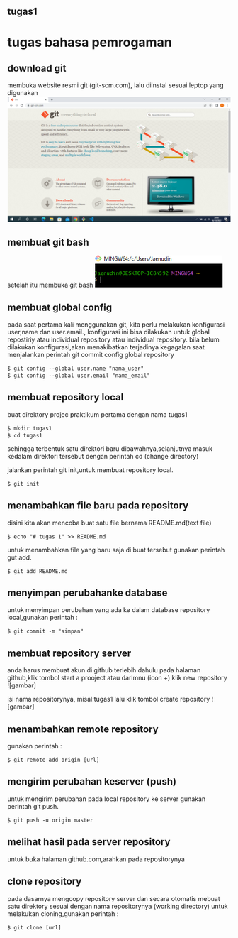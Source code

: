 ## tugas1

# tugas bahasa pemrogaman

## download git
membuka website resmi git (git-scm.com), lalu diinstal sesuai leptop yang digunakan
![gambar1](gambar/azra1.png)

## membuat git bash
setelah itu membuka git bash
![gambar2](gambar/azra2.png)

## membuat global config
pada saat pertama kali menggunakan git, kita perlu melakukan konfigurasi user,name dan user.email., konfigurasi ini bisa dilakukan untuk global repostiriy atau individual repository atau individual repository. bila belum dilakukan konfigurasi,akan menakibatkan terjadinya kegagalan saat menjalankan perintah git commit
config global repository
```
$ git config --global user.name "nama_user"
$ git config --global user.email "nama_email"
```

## membuat repository local
buat direktory projec praktikum pertama dengan nama tugas1
```
$ mkdir tugas1
$ cd tugas1
```
sehingga terbentuk satu direktori baru dibawahnya,selanjutnya masuk kedalam direktori tersebut dengan perintah cd (change directory)

jalankan perintah git init,untuk membuat repository local.
```
$ git init
```

## menambahkan file baru pada repository
disini kita akan mencoba buat satu file bernama README.md(text file)
```
$ echo "# tugas 1" >> README.md
```
untuk menambahkan file yang baru saja di buat tersebut gunakan perintah gut add.
```
$ git add README.md
```

## menyimpan perubahanke database
untuk menyimpan perubahan yang ada ke dalam database repository local,gunakan perintah :
```
$ git commit -m "simpan"
```

## membuat repository server
anda harus membuat akun di github terlebih dahulu
pada halaman github,klik tombol start a prooject atau
darimnu (icon +) klik new repository
![gambar]

isi nama repositorynya, misal:tugas1
lalu klik tombol create repository
![gambar]

## menambahkan remote repository
gunakan perintah :
```
$ git remote add origin [url]
```

## mengirim perubahan keserver (push)
untuk mengirim perubahan pada local repository ke server gunakan perintah git push.
``` 
$ git push -u origin master
```
## melihat hasil pada server repository
untuk buka halaman github.com,arahkan pada repositorynya

## clone repository
pada dasarnya mengcopy repository server dan secara otomatis mebuat satu direktory sesuai dengan nama repositorynya (working directory)
untuk melakukan cloning,gunakan perintah :
```
$ git clone [url]
```

